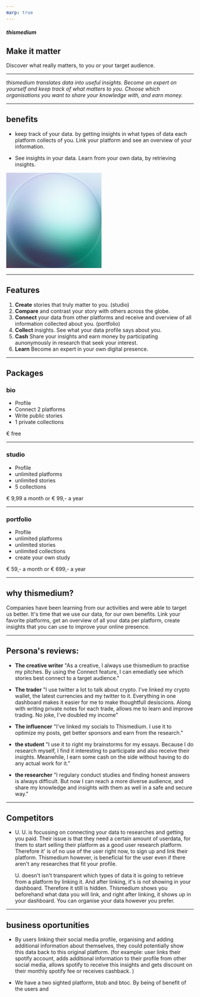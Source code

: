 ```yaml
---
marp: true
---
```


##### thismedium
## Make it matter
Discover what really matters, to you or your target audience.

<Get Started>

---

*thismedium translates data into useful insights. Become an expert on yourself and keep track of what matters to you. Choose which organisations you want to share your knowledge with, and earn money.*


---

## benefits

- keep track of your data.
by getting insights in what types of data each platform collects of you.
Link your platform and see an overview of your information.

- See insights in your data.
Learn from your own data, by retrieving insights.

![Alt text](./images/matcap2tang1.jpg "chatbubble")

---
## Features
1. **Create** stories that truly matter to you. (studio)
2. **Compare** and contrast your story with others across the globe.
3. **Connect** your data from other platforms and receive and overview of all information collected about you. (portfolio)
4. **Collect** insights. See what your data profile says about you.
5. **Cash** Share your insights and earn money by participating aunonymously in research that seek your interest.
6. **Learn** Become an expert in your own digital presence. 

---
## Packages

### bio

- Profile
- Connect 2 platforms
- Write public stories
- 1 private collections

€ free

---

### studio

- Profile
- unlimited platforms
- unlimited stories
- 5 collections

€ 9,99 a month or
€ 99,- a year

---

### portfolio

- Profile
- unlimited platforms
- unlimited stories
- unlimited collections
- create your own study

€ 59,- a month or
€ 699,- a year

---
## why thismedium?

Companies have been learning from our activities and were able to target us better. 
It's time that we use our data, for our own benefits. Link your favorite platforms, get an overview of all your data per platform, create insights that you can use to improve your online presence.

---

## Persona's reviews:
- **The creative writer** "As a creative, I always use thismedium to practise my pitches. By using the Connect feature, I can emediatly see which stories best connect to a target audience."

- **The trader** "I use twitter a lot to talk about crypto. I've linked my crypto wallet, the latest currencies and my twitter to it. Everything in one dashboard makes it easier for me to make thoughtfull desiscions. Along with writing private notes for each trade, allows me to learn and improve trading. No joke, I've doubled my income"

- **The influencer** "I've linked my socials to Thismedium. I use it to optimize my posts, get better sponsors and earn from the research."

- **the student** "I use it to right my brainstorms for my essays. Because I do research myself, I find it interesting to participate and also receive their insights. Meanwhile, I earn some cash on the side without having to do any actual work for it."

- **the researcher** "I regulary conduct studies and finding honest answers is always difficult. But now I can reach a more diverse audience, and share my knowledge and insights with them as well in a safe and secure way."

---

## Competitors
- U. 
	U. is focussing on connecting your data to researches and getting you paid. Their issue is that they need a certain amount of userdata, for them to start selling their platform as a good user research platform. Therefore it' is of no use of the user right now, to sign up and link their platform. Thismedium however, is beneficial for the user even if there aren't any researches that fit your profile. 

    U. doesn't isn't transparent which types of data it is going to retrieve from a platform by linking it. And after linking, it's is not showing in your dashboard. Therefore it still is hidden. Thismedium shows you beforehand what data you will link, and right after linking, it shows up in your dashboard. You can organise your data however you prefer.

---

## business oportunities
- By users linking their social media profile, organising and adding additional information about themselves, they could potentially show this data back to this original platform. (for example: user links their spotify account, adds additional information to their profile from other social media, allows spotify to receive this insights and gets discount on their monthly spotify fee or receives cashback. )

- We have a two sighted platform, btob and btoc. By being of benefit of the users and
